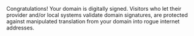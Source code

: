 Congratulations! Your domain is digitally signed. Visitors who let their provider and/or local systems validate domain signatures, are protected against manipulated translation from your domain into rogue internet addresses.
